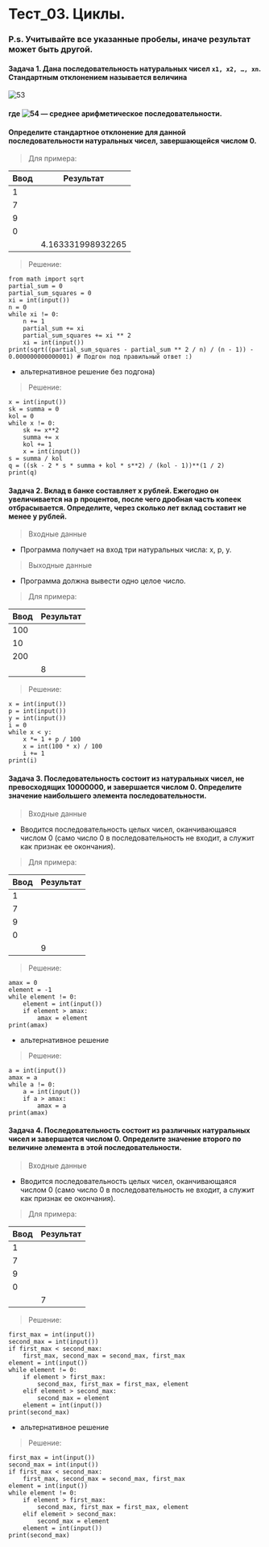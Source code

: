 # Тест_03. Циклы.
### P.s. Учитывайте все указанные пробелы, иначе результат может быть другой.

#### Задача 1. Дана последовательность натуральных чисел ``x1, x2, …, xn``. Стандартным отклонением называется величина

![53](https://github.com/tvgVita69/python_begin/assets/98489171/4333a1b7-966d-4a24-a382-e3457fa188e8)

#### где  ![54](https://github.com/tvgVita69/python_begin/assets/98489171/6c8692a0-f7cd-4aa1-a748-4e0f3b050850) — среднее арифметическое последовательности.
#### Определите стандартное отклонение для данной последовательности натуральных чисел, завершающейся числом 0.

> Для примера:

|Ввод    |Результат
|--------|-----------------
|1       |
|7       |
|9       |
|0       |
|        |4.163331998932265

> Решение:

```
from math import sqrt
partial_sum = 0
partial_sum_squares = 0
xi = int(input())
n = 0
while xi != 0:
    n += 1
    partial_sum += xi
    partial_sum_squares += xi ** 2
    xi = int(input())
print(sqrt((partial_sum_squares - partial_sum ** 2 / n) / (n - 1)) - 0.000000000000001) # Подгон под правильный ответ :)
```
- альтернативное решение без подгона)

> Решение:

```
x = int(input())
sk = summa = 0
kol = 0
while x != 0:
    sk += x**2
    summa += x
    kol += 1
    x = int(input())
s = summa / kol
q = ((sk - 2 * s * summa + kol * s**2) / (kol - 1))**(1 / 2)
print(q)
```

#### Задача 2. Вклад в банке составляет x рублей. Ежегодно он увеличивается на p процентов, после чего дробная часть копеек отбрасывается. Определите, через сколько лет вклад составит не менее y рублей.
> Входные данные
- Программа получает на вход три натуральных числа: x, p, y.
> Выходные данные
- Программа должна вывести одно целое число.

> Для примера:

|Ввод    |Результат
|--------|-----------------
|100     |
|10      |
|200     |
|        |8

> Решение:

```
x = int(input())
p = int(input())
y = int(input())
i = 0
while x < y:
    x *= 1 + p / 100
    x = int(100 * x) / 100
    i += 1
print(i)
```

#### Задача 3. Последовательность состоит из натуральных чисел, не превосходящих 10000000, и завершается числом 0. Определите значение наибольшего элемента последовательности.
> Входные данные
- Вводится последовательность целых чисел, оканчивающаяся числом 0 (само число 0 в последовательность не входит, а служит как признак ее окончания).

> Для примера:

|Ввод    |Результат
|--------|-----------------
|1       |
|7       |
|9       |
|0       |
|        |9

> Решение:

```
amax = 0
element = -1
while element != 0:
    element = int(input())
    if element > amax:
        amax = element
print(amax)
```
- альтернативное решение

> Решение:

```
a = int(input())
amax = a
while a != 0:
    a = int(input())
    if a > amax:
        amax = a
print(amax)
```

#### Задача 4. Последовательность состоит из различных натуральных чисел и завершается числом 0. Определите значение второго по величине элемента в этой последовательности.
> Входные данные
- Вводится последовательность целых чисел, оканчивающаяся числом 0 (само число 0 в последовательность не входит, а служит как признак ее окончания).

> Для примера:

|Ввод    |Результат
|--------|-----------------
|1       |
|7       |
|9       |
|0       |
|        |7

> Решение:

```
first_max = int(input())
second_max = int(input())
if first_max < second_max:
    first_max, second_max = second_max, first_max
element = int(input())
while element != 0:
    if element > first_max:
        second_max, first_max = first_max, element
    elif element > second_max:
        second_max = element
    element = int(input())
print(second_max)
```
- альтернативное решение

> Решение:

```
first_max = int(input())
second_max = int(input())
if first_max < second_max:
    first_max, second_max = second_max, first_max
element = int(input())
while element != 0:
    if element > first_max:
        second_max, first_max = first_max, element
    elif element > second_max:
        second_max = element
    element = int(input())
print(second_max)  
```


